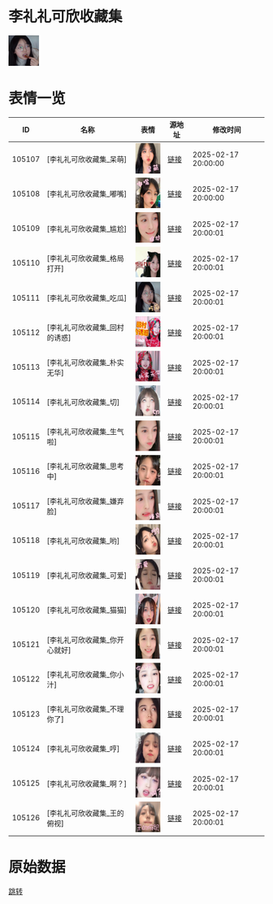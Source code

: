 # 李礼礼可欣收藏集

<img src="./cover.png" height="60" alt="cover" />

# 表情一览

|ID|名称|表情|源地址|修改时间|
|----|----|----|----|----|
|105107|[李礼礼可欣收藏集_呆萌]|<img src="./pic/105107_%5B李礼礼可欣收藏集_呆萌%5D.png" height="60" alt="呆萌"/>|[链接](https://i0.hdslb.com/bfs/garb/c8eb373a4ed8f898365d213b2bef63adabf7fc9f.png)|2025-02-17 20:00:00|
|105108|[李礼礼可欣收藏集_嘟嘴]|<img src="./pic/105108_%5B李礼礼可欣收藏集_嘟嘴%5D.png" height="60" alt="嘟嘴"/>|[链接](https://i0.hdslb.com/bfs/garb/6063aec5623d26ca402f52db395fee6dd7e42450.png)|2025-02-17 20:00:00|
|105109|[李礼礼可欣收藏集_尴尬]|<img src="./pic/105109_%5B李礼礼可欣收藏集_尴尬%5D.png" height="60" alt="尴尬"/>|[链接](https://i0.hdslb.com/bfs/garb/cdcc0cfea0844d39ecd3db4049a05f2ac08d1cca.png)|2025-02-17 20:00:01|
|105110|[李礼礼可欣收藏集_格局打开]|<img src="./pic/105110_%5B李礼礼可欣收藏集_格局打开%5D.png" height="60" alt="格局打开"/>|[链接](https://i0.hdslb.com/bfs/garb/814baa7e212b08a85a6e15d76033192931d1b362.png)|2025-02-17 20:00:01|
|105111|[李礼礼可欣收藏集_吃瓜]|<img src="./pic/105111_%5B李礼礼可欣收藏集_吃瓜%5D.png" height="60" alt="吃瓜"/>|[链接](https://i0.hdslb.com/bfs/garb/f4453da83b941ab47a6f37f690d1e08ceff77d21.png)|2025-02-17 20:00:01|
|105112|[李礼礼可欣收藏集_回村的诱惑]|<img src="./pic/105112_%5B李礼礼可欣收藏集_回村的诱惑%5D.png" height="60" alt="回村的诱惑"/>|[链接](https://i0.hdslb.com/bfs/garb/445706284cbd0339352c6db14e9d4f63aad08735.png)|2025-02-17 20:00:01|
|105113|[李礼礼可欣收藏集_朴实无华]|<img src="./pic/105113_%5B李礼礼可欣收藏集_朴实无华%5D.png" height="60" alt="朴实无华"/>|[链接](https://i0.hdslb.com/bfs/garb/04c5dedc81d75bbc2b08d38f4997e13bae7b041d.png)|2025-02-17 20:00:01|
|105114|[李礼礼可欣收藏集_切]|<img src="./pic/105114_%5B李礼礼可欣收藏集_切%5D.png" height="60" alt="切"/>|[链接](https://i0.hdslb.com/bfs/garb/55381f174d39ce2bed20a101b604eb859949c3db.png)|2025-02-17 20:00:01|
|105115|[李礼礼可欣收藏集_生气啦]|<img src="./pic/105115_%5B李礼礼可欣收藏集_生气啦%5D.png" height="60" alt="生气啦"/>|[链接](https://i0.hdslb.com/bfs/garb/adaf6c6f2341fa896264b07d43b99f441b6caa14.png)|2025-02-17 20:00:01|
|105116|[李礼礼可欣收藏集_思考中]|<img src="./pic/105116_%5B李礼礼可欣收藏集_思考中%5D.png" height="60" alt="思考中"/>|[链接](https://i0.hdslb.com/bfs/garb/e1ccda88b44ad41e7467648b620c3f6f53200bfd.png)|2025-02-17 20:00:01|
|105117|[李礼礼可欣收藏集_嫌弃脸]|<img src="./pic/105117_%5B李礼礼可欣收藏集_嫌弃脸%5D.png" height="60" alt="嫌弃脸"/>|[链接](https://i0.hdslb.com/bfs/garb/63583e62bb32fc60e6e9ef616949c9708d1b8c67.png)|2025-02-17 20:00:01|
|105118|[李礼礼可欣收藏集_哟]|<img src="./pic/105118_%5B李礼礼可欣收藏集_哟%5D.png" height="60" alt="哟"/>|[链接](https://i0.hdslb.com/bfs/garb/ba52dfbb668fdc6666a00754f89e84d5e3519da4.png)|2025-02-17 20:00:01|
|105119|[李礼礼可欣收藏集_可爱]|<img src="./pic/105119_%5B李礼礼可欣收藏集_可爱%5D.png" height="60" alt="可爱"/>|[链接](https://i0.hdslb.com/bfs/garb/68b9ff16f11b26c65b6fe49159c7e0ae1358d5cb.png)|2025-02-17 20:00:01|
|105120|[李礼礼可欣收藏集_猫猫]|<img src="./pic/105120_%5B李礼礼可欣收藏集_猫猫%5D.png" height="60" alt="猫猫"/>|[链接](https://i0.hdslb.com/bfs/garb/a86d56e0ffbe9ce34673aeb0600c0f13d5f27c66.png)|2025-02-17 20:00:01|
|105121|[李礼礼可欣收藏集_你开心就好]|<img src="./pic/105121_%5B李礼礼可欣收藏集_你开心就好%5D.png" height="60" alt="你开心就好"/>|[链接](https://i0.hdslb.com/bfs/garb/424503342bf6055871c8dee6d4ac80891807e789.png)|2025-02-17 20:00:01|
|105122|[李礼礼可欣收藏集_你小汁]|<img src="./pic/105122_%5B李礼礼可欣收藏集_你小汁%5D.png" height="60" alt="你小汁"/>|[链接](https://i0.hdslb.com/bfs/garb/c23c2d90ed739f4c45f93e8f14f50cb6e746037e.png)|2025-02-17 20:00:01|
|105123|[李礼礼可欣收藏集_不理你了]|<img src="./pic/105123_%5B李礼礼可欣收藏集_不理你了%5D.png" height="60" alt="不理你了"/>|[链接](https://i0.hdslb.com/bfs/garb/99d45c5d9142f73bec3143310eb98cebef1eaa75.png)|2025-02-17 20:00:01|
|105124|[李礼礼可欣收藏集_哼]|<img src="./pic/105124_%5B李礼礼可欣收藏集_哼%5D.png" height="60" alt="哼"/>|[链接](https://i0.hdslb.com/bfs/garb/ce6a778a0a31723ed1f0c7eb1324d681953aed47.png)|2025-02-17 20:00:01|
|105125|[李礼礼可欣收藏集_啊？]|<img src="./pic/105125_%5B李礼礼可欣收藏集_啊？%5D.png" height="60" alt="啊？"/>|[链接](https://i0.hdslb.com/bfs/garb/cc7bea480fe7a51825475f36804303b548f63cab.png)|2025-02-17 20:00:01|
|105126|[李礼礼可欣收藏集_王的俯视]|<img src="./pic/105126_%5B李礼礼可欣收藏集_王的俯视%5D.png" height="60" alt="王的俯视"/>|[链接](https://i0.hdslb.com/bfs/garb/1c2866baf4e07fd17d6ac66161044ba17cd67a94.png)|2025-02-17 20:00:01|

# 原始数据

[跳转](./raw.json)

